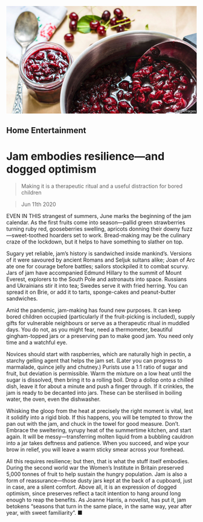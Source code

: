 ![](./images/20200613_BKP004_0.jpg)

## Home Entertainment

# Jam embodies resilience—and dogged optimism

> Making it is a therapeutic ritual and a useful distraction for bored children

> Jun 11th 2020

EVEN IN THIS strangest of summers, June marks the beginning of the jam calendar. As the first fruits come into season—pallid green strawberries turning ruby red, gooseberries swelling, apricots donning their downy fuzz—sweet-toothed hoarders set to work. Bread-making may be the culinary craze of the lockdown, but it helps to have something to slather on top.

Sugary yet reliable, jam’s history is sandwiched inside mankind’s. Versions of it were savoured by ancient Romans and Seljuk sultans alike; Joan of Arc ate one for courage before battles; sailors stockpiled it to combat scurvy. Jars of jam have accompanied Edmund Hillary to the summit of Mount Everest, explorers to the South Pole and astronauts into space. Russians and Ukrainians stir it into tea; Swedes serve it with fried herring. You can spread it on Brie, or add it to tarts, sponge-cakes and peanut-butter sandwiches.

Amid the pandemic, jam-making has found new purposes. It can keep bored children occupied (particularly if the fruit-picking is included), supply gifts for vulnerable neighbours or serve as a therapeutic ritual in muddled days. You do not, as you might fear, need a thermometer, beautiful gingham-topped jars or a preserving pan to make good jam. You need only time and a watchful eye.

Novices should start with raspberries, which are naturally high in pectin, a starchy gelling agent that helps the jam set. (Later you can progress to marmalade, quince jelly and chutney.) Purists use a 1:1 ratio of sugar and fruit, but deviation is permissible. Warm the mixture on a low heat until the sugar is dissolved, then bring it to a rolling boil. Drop a dollop onto a chilled dish, leave it for about a minute and push a finger through. If it crinkles, the jam is ready to be decanted into jars. These can be sterilised in boiling water, the oven, even the dishwasher.

Whisking the gloop from the heat at precisely the right moment is vital, lest it solidify into a rigid blob. If this happens, you will be tempted to throw the pan out with the jam, and chuck in the towel for good measure. Don’t. Embrace the sweltering, syrupy heat of the summertime kitchen, and start again. It will be messy—transferring molten liquid from a bubbling cauldron into a jar takes deftness and patience. When you succeed, and wipe your brow in relief, you will leave a warm sticky smear across your forehead.

All this requires resilience; but then, that is what the stuff itself embodies. During the second world war the Women’s Institute in Britain preserved 5,000 tonnes of fruit to help sustain the hungry population. Jam is also a form of reassurance—those dusty jars kept at the back of a cupboard, just in case, are a silent comfort. Above all, it is an expression of dogged optimism, since preserves reflect a tacit intention to hang around long enough to reap the benefits. As Joanne Harris, a novelist, has put it, jam betokens “seasons that turn in the same place, in the same way, year after year, with sweet familiarity”. ■